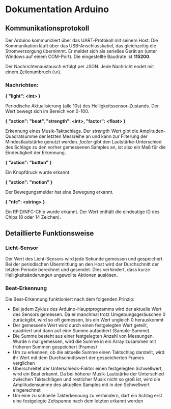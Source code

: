 # Dokumentation Arduino

## Kommunikationsprotokoll

Der Arduino kommuniziert über das UART-Protokoll mit seinem Host. Die Kommunikation läuft über das USB-Anschlusskabel, das gleichzeitig die Stromversorgung übernimmt. Er meldet sich als serielles Gerät an (unter Windows auf einem COM-Port). Die eingestellte Baudrate ist **115200**.

Der Nachrichtenaustausch erfolgt per JSON. Jede Nachricht endet mit einem Zeilenumbruch (`\n`).

### Nachrichten:

**{ "light": \<int\> }**

Periodische Aktualisierung (alle 10s) des Helligkeitssensor-Zustands. Der Wert bewegt sich im Bereich von 0-100.


**{ "action": "beat", "strength": \<int\>, "factor": \<float\> }**

Erkennung eines Musik-Taktschlags. Der *strength*-Wert gibt die Amplituden-Quadratsumme der letzten Messreihe an und kann zur Filterung der Mindestlautstärke genutzt werden. *factor* gibt den Lautstärke-Unterschied des Schlags zu den vorher gemessenen Samples an, ist also ein Maß für die Eindeutigkeit der Erkennung.

**{ "action": "button" }**

Ein Knopfdruck wurde erkannt.

**{ "action": "motion" }**

Der Bewegungsmelder hat eine Bewegung erkannt.

**{ "nfc": \<string\> }**

Ein RFID/NFC-Chip wurde erkannt. Der Wert enthält die eindeutige ID des Chips (8 oder 14 Zeichen).

## Detaillierte Funktionsweise

### Licht-Sensor

Der Wert des Licht-Sensors wird jede Sekunde gemessen und gespeichert. Bei der periodischen Übermittlung an den Host wird der Durchschnitt der letzten Periode berechnet und gesendet. Dies verhindert, dass kurze Helligkeitsänderungen ungewollte Aktionen auslösen.

### Beat-Erkennung

Die Beat-Erkennung funktioniert nach dem folgenden Prinzip:

-   Bei jedem Zyklus des Arduino-Hauptprogramms wird der aktuelle Wert des Sensors gemessen. Da er manchmal trotz Umgebungsgeräuschen 0 zurückgibt, wird so oft gemessen, bis ein Wert ungleich 0 herauskommt
-   Der gemessene Wert wird durch einen festgelegten Wert geteilt, quadriert und dann auf eine Summe aufaddiert (Sample-Summe)
-   Die Summe besteht aus einer festgelegten Anzahl von Messungen. Wurde n mal gemessen, wird die Summe in ein Array zusammen mit früheren Summen gespeichert (Frames)
-   Um zu erkennen, ob die aktuelle Summe einen Taktschlag darstellt, wird ihr Wert mit dem Durchschnittswert der gespeicherten Frames verglichen
-   Überschreitet der Unterschieds-Faktor einen festgelegten Schwellwert, wird ein Beat erkannt. Da bei höherer Musik-Lautstärke der Unterschied zwischen Taktschlägen und restlicher Musik nicht so groß ist, wird die Amplitudensumme des aktuellen Samples mit in den Schwellwert eingerechnet
-   Um eine zu schnelle Takterkennung zu verhindern, darf ein Schlag erst eine festgelegte Zeitspanne nach dem letzten erkannt werden
